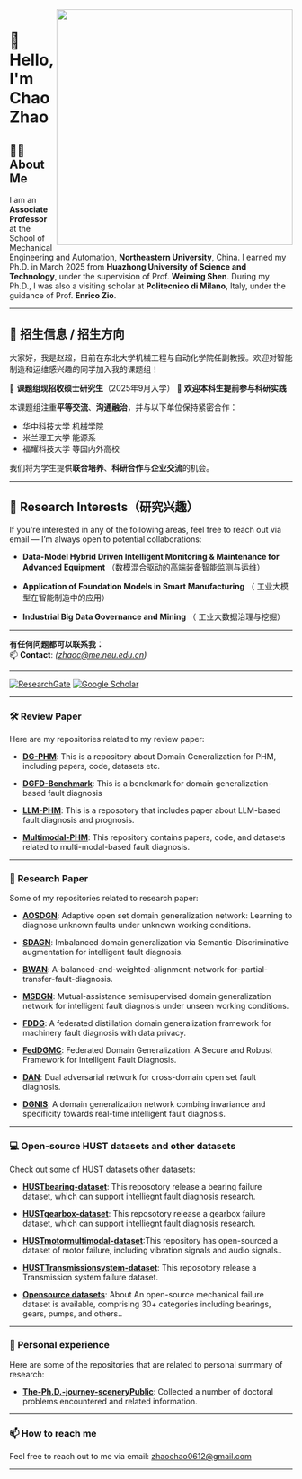 <img align="right" width="420" src="https://github-readme-stats.vercel.app/api?username=CHAOZHAO-1&show_icons=true&icon_color=CE1D2D&text_color=718096&bg_color=ffffff&hide_title=true" />


# 👋 Hello, I'm Chao Zhao

## 🧑‍🏫 About Me

I am an **Associate Professor** at the School of Mechanical Engineering and Automation, **Northeastern University**, China. I earned my Ph.D. in March 2025 from **Huazhong University of Science and Technology**, under the supervision of Prof. **Weiming Shen**. During my Ph.D., I was also a visiting scholar at **Politecnico di Milano**, Italy, under the guidance of Prof. **Enrico Zio**.

---

## 🌟 招生信息 / 招生方向

大家好，我是赵超，目前在东北大学机械工程与自动化学院任副教授。欢迎对智能制造和运维感兴趣的同学加入我的课题组！

📌 **课题组现招收硕士研究生**（2025年9月入学）
📌 **欢迎本科生提前参与科研实践**

本课题组注重**平等交流**、**沟通融治**，并与以下单位保持紧密合作：

* 华中科技大学 机械学院
* 米兰理工大学 能源系
* 福耀科技大学 等国内外高校

我们将为学生提供**联合培养**、**科研合作**与**企业交流**的机会。

---

## 🔬 Research Interests（研究兴趣）

If you're interested in any of the following areas, feel free to reach out via email — I’m always open to potential collaborations:

* **Data-Model Hybrid Driven Intelligent Monitoring & Maintenance for Advanced Equipment** （数模混合驱动的高端装备智能监测与运维）

* **Application of Foundation Models in Smart Manufacturing** （ 工业大模型在智能制造中的应用）
 
* **Industrial Big Data Governance and Mining** （  工业大数据治理与挖掘）

---

**有任何问题都可以联系我：**  
📫 **Contact**: *([zhaoc@me.neu.edu.cn](mailto:zhaoc@me.neu.edu.cn))*

---










[![ResearchGate](https://img.shields.io/badge/ResearchGate-Follow-blue)](https://www.researchgate.net/profile/Chao-Zhao-49)
[![Google Scholar](https://img.shields.io/badge/Google_Scholar-Follow-green)](https://scholar.google.com.au/citations?user=GMK0p4QAAAAJ&hl=zh-CN)

---

### 🛠️ Review Paper
Here are my repositories related to my review paper:

- **[DG-PHM](https://github.com/CHAOZHAO-1/DG-PHM)**: This is a repository about Domain Generalization for PHM, including papers, code, datasets etc.
- **[DGFD-Benchmark](https://github.com/CHAOZHAO-1/Domain-generalization-fault-diagnosis-benchmark)**: This is a benckmark for domain generalization-based fault diagnosis

- **[LLM-PHM](https://github.com/CHAOZHAO-1/LLM-based-PHM)**: This is a reposotory that includes paper about LLM-based fault diagnosis and prognosis.
- **[Multimodal-PHM](https://github.com/CHAOZHAO-1/Awsome-Multi-modal-based-PHM)**: This repository contains papers, code, and datasets related to multi-modal-based fault diagnosis.
---


### 🤖 Research Paper
Some of my repositories related to research paper:

- **[AOSDGN](https://github.com/CHAOZHAO-1/AOSDGN)**: Adaptive open set domain generalization network: Learning to diagnose unknown faults under unknown working conditions.
- **[SDAGN](https://github.com/CHAOZHAO-1/SDAGN)**:  Imbalanced domain generalization via Semantic-Discriminative augmentation for intelligent fault diagnosis.

- **[BWAN](https://github.com/CHAOZHAO-1/A-balanced-and-weighted-alignment-network-for-partial-transfer-fault-diagnosis)**: A-balanced-and-weighted-alignment-network-for-partial-transfer-fault-diagnosis.
- **[MSDGN](https://github.com/CHAOZHAO-1/MSDGN)**:  Mutual-assistance semisupervised domain generalization network for intelligent fault diagnosis under unseen working conditions.

- **[FDDG](https://github.com/CHAOZHAO-1/FDDG)**: A federated distillation domain generalization framework for machinery fault diagnosis with data privacy.
- **[FedDGMC](https://github.com/CHAOZHAO-1/FedDGMC)**: Federated Domain Generalization: A Secure and Robust Framework for Intelligent Fault Diagnosis.

- **[DAN](https://github.com/CHAOZHAO-1/Dual-adversarial-network-for-cross-domain-open-set-fault-diagnosis)**: Dual adversarial network for cross-domain open set fault diagnosis.
- **[DGNIS](https://github.com/CHAOZHAO-1/DGNIS)**: A domain generalization network combing invariance and specificity towards real-time intelligent fault diagnosis.

---

### 💻 Open-source HUST datasets and other datasets
Check out some of HUST datasets other datasets:

- **[HUSTbearing-dataset](https://github.com/CHAOZHAO-1/HUSTbearing-dataset)**: This reposotory release a bearing failure dataset, which can support intelliegnt fault diagnosis research.
- **[HUSTgearbox-dataset](https://github.com/CHAOZHAO-1/HUSTgearbox-dataset)**: This reposotory release a gearbox failure dataset, which can support intelliegnt fault diagnosis research.

- **[HUSTmotormultimodal-dataset](https://github.com/CHAOZHAO-1/HUSTmotor-multi-modal-dataset)**:This repository has open-sourced a dataset of motor failure, including vibration signals and audio signals..
- **[HUSTTransmissionsystem-dataset](https://github.com/CHAOZHAO-1/HUSTTransmissionsystem-dataset)**: This reposotory release a Transmission system failure dataset.

- **[Opensource datasets](https://github.com/CHAOZHAO-1/Machine-Fault-Dataset)**: About An open-source mechanical failure dataset is available, comprising 30+ categories including bearings, gears, pumps, and others..

---

### 🌱 Personal experience
Here are some of the repositories that are related to personal summary of research:

- **[The-Ph.D.-journey-sceneryPublic](https://github.com/CHAOZHAO-1/The-Ph.D.-journey-scenery)**: Collected a number of doctoral problems encountered and related information.

---

### 📫 How to reach me
Feel free to reach out to me via email: [zhaochao0612@gmail.com](mailto:zhaochao0612@gmail.com)

---
